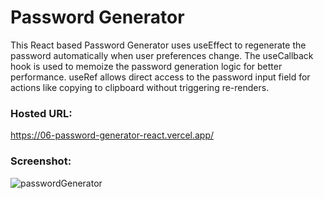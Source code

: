 # Password Generator
This React based Password Generator uses useEffect to regenerate the password automatically when user preferences change. The useCallback hook is used to memoize the password generation logic for better performance. useRef allows direct access to the password input field for actions like copying to clipboard without triggering re-renders.

### Hosted URL:
https://06-password-generator-react.vercel.app/ 

### Screenshot:
![passwordGenerator](https://github.com/user-attachments/assets/1ac7418b-3da4-4cde-9b69-6238f4be25f2)



